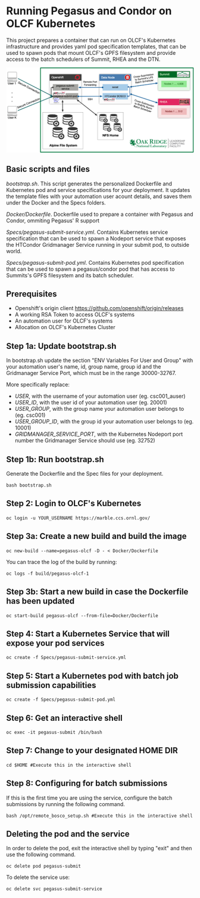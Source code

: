 # Running Pegasus and Condor on OLCF Kubernetes

This project prepares a container that can run on OLCF's Kubernetes infrastructure and provides yaml pod specification templates, that can be used to spawn pods that mount OLCF's GPFS filesystem and provide access to the batch schedulers of Summit, RHEA and the DTN.

<img src="docs/images/pegasus-kubernetes-deployment.png?raw=true" width="600">

## Basic scripts and files

_bootstrap.sh_. This script generates the personalized Dockerfile and Kubernetes pod and service specifications for your deployment. It updates the template files with your automation user acount details, and saves them under the Docker and the Specs folders.

_Docker/Dockerfile_. Dockerfile used to prepare a container with Pegasus and Condor, ommiting Pegasus' R support

_Specs/pegasus-submit-service.yml_. Contains Kubernetes service specification that can be used to spawn a Nodeport service that exposes the HTCondor Gridmanager Service running in your submit pod, to outside world.

_Specs/pegasus-submit-pod.yml_. Contains Kubernetes pod specification that can be used to spawn a pegasus/condor pod that has access to Summits's GPFS filesystem and its batch scheduler.

## Prerequisites

- Openshift's origin client https://github.com/openshift/origin/releases
- A working RSA Token to access OLCF's systems
- An automation user for OLCF's systems
- Allocation on OLCF's Kubernetes Cluster

Step 1a: Update bootstrap.sh
-----------------------------
In bootstrap.sh update the section "ENV Variables For User and Group" with your automation user's name, id, group name, group id and the Gridmanager Service Port, which must be in the range 30000-32767.

More specifically replace:
- _USER_, with the username of your automation user (eg. csc001\_auser)
- _USER\_ID_, with the user id of your automation user (eg. 20001)
- _USER\_GROUP_, with the group name your automation user belongs to (eg. csc001)
- _USER\_GROUP\_ID_, with the group id your automation user belongs to (eg. 10001)
- _GRIDMANAGER\_SERVICE\_PORT_, with the Kubernetes Nodeport port number the Gridmanager Service should use (eg. 32752)

Step 1b: Run bootstrap.sh
--------------------------
Generate the Dockerfile and the Spec files for your deployment.
```
bash bootstrap.sh
```

Step 2: Login to OLCF's Kubernetes
-----------------------------------
```
oc login -u YOUR_USERNAME https://marble.ccs.ornl.gov/
```

Step 3a: Create a new build and build the image
------------------------------------------------
```
oc new-build --name=pegasus-olcf -D - < Docker/Dockerfile
```

You can trace the log of the build by running:

```
oc logs -f build/pegasus-olcf-1
```

Step 3b: Start a new build in case the Dockerfile has been updated
-------------------------------------------------------------------
```
oc start-build pegasus-olcf --from-file=Docker/Dockerfile
```

Step 4: Start a Kubernetes Service that will expose your pod services
----------------------------------------------------------------------
```
oc create -f Specs/pegasus-submit-service.yml
```

Step 5: Start a Kubernetes pod with batch job submission capabilities
----------------------------------------------------------------------
```
oc create -f Specs/pegasus-submit-pod.yml
```

Step 6: Get an interactive shell
--------------------------------------------------
```
oc exec -it pegasus-submit /bin/bash
```

Step 7: Change to your designated HOME DIR
--------------------------------------------------
```
cd $HOME #Execute this in the interactive shell
```

Step 8: Configuring for batch submissions
--------------------------------------------------
If this is the first time you are using the service, configure the batch submissions by running the following command.
```
bash /opt/remote_bosco_setup.sh #Execute this in the interactive shell
```

Deleting the pod and the service
--------------------------------------------------
In order to delete the pod, exit the interactive shell by typing "exit"
and then use the following command.

```
oc delete pod pegasus-submit
```

To delete the service use:

```
oc delete svc pegasus-submit-service
```


